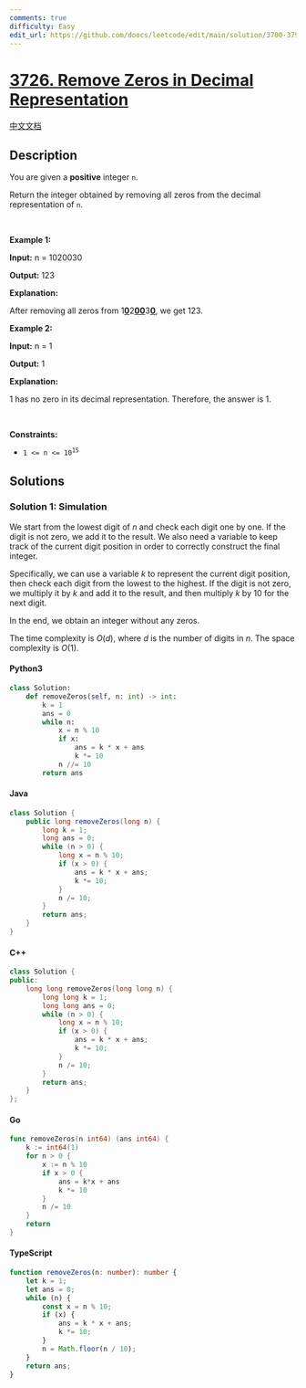 ```yaml
---
comments: true
difficulty: Easy
edit_url: https://github.com/doocs/leetcode/edit/main/solution/3700-3799/3726.Remove%20Zeros%20in%20Decimal%20Representation/README_EN.md
---
```


<!-- problem:start -->

# [3726. Remove Zeros in Decimal Representation](https://leetcode.com/problems/remove-zeros-in-decimal-representation)

[中文文档](/solution/3700-3799/3726.Remove%20Zeros%20in%20Decimal%20Representation/README.md)

## Description

<!-- description:start -->

<p>You are given a <strong>positive</strong> integer <code>n</code>.</p>

<p>Return the integer obtained by removing all zeros from the decimal representation of <code>n</code>.</p>

<p>&nbsp;</p>
<p><strong class="example">Example 1:</strong></p>

<div class="example-block">
<p><strong>Input:</strong> <span class="example-io">n = 1020030</span></p>

<p><strong>Output:</strong> <span class="example-io">123</span></p>

<p><strong>Explanation:</strong></p>

<p>After removing all zeros from 1<strong><u>0</u></strong>2<strong><u>00</u></strong>3<strong><u>0</u></strong>, we get 123.</p>
</div>

<p><strong class="example">Example 2:</strong></p>

<div class="example-block">
<p><strong>Input:</strong> <span class="example-io">n = 1</span></p>

<p><strong>Output:</strong> <span class="example-io">1</span></p>

<p><strong>Explanation:</strong></p>

<p>1 has no zero in its decimal representation. Therefore, the answer is 1.</p>
</div>

<p>&nbsp;</p>
<p><strong>Constraints:</strong></p>

<ul>
	<li><code>1 &lt;= n &lt;= 10<sup>15</sup></code></li>
</ul>

<!-- description:end -->

## Solutions

<!-- solution:start -->

### Solution 1: Simulation

We start from the lowest digit of $n$ and check each digit one by one. If the digit is not zero, we add it to the result. We also need a variable to keep track of the current digit position in order to correctly construct the final integer.

Specifically, we can use a variable $k$ to represent the current digit position, then check each digit from the lowest to the highest. If the digit is not zero, we multiply it by $k$ and add it to the result, and then multiply $k$ by 10 for the next digit.

In the end, we obtain an integer without any zeros.

The time complexity is $O(d)$, where $d$ is the number of digits in $n$. The space complexity is $O(1)$.

<!-- tabs:start -->

#### Python3

```python
class Solution:
    def removeZeros(self, n: int) -> int:
        k = 1
        ans = 0
        while n:
            x = n % 10
            if x:
                ans = k * x + ans
                k *= 10
            n //= 10
        return ans
```

#### Java

```java
class Solution {
    public long removeZeros(long n) {
        long k = 1;
        long ans = 0;
        while (n > 0) {
            long x = n % 10;
            if (x > 0) {
                ans = k * x + ans;
                k *= 10;
            }
            n /= 10;
        }
        return ans;
    }
}
```

#### C++

```cpp
class Solution {
public:
    long long removeZeros(long long n) {
        long long k = 1;
        long long ans = 0;
        while (n > 0) {
            long x = n % 10;
            if (x > 0) {
                ans = k * x + ans;
                k *= 10;
            }
            n /= 10;
        }
        return ans;
    }
};
```

#### Go

```go
func removeZeros(n int64) (ans int64) {
	k := int64(1)
	for n > 0 {
		x := n % 10
		if x > 0 {
			ans = k*x + ans
			k *= 10
		}
		n /= 10
	}
	return
}
```

#### TypeScript

```ts
function removeZeros(n: number): number {
    let k = 1;
    let ans = 0;
    while (n) {
        const x = n % 10;
        if (x) {
            ans = k * x + ans;
            k *= 10;
        }
        n = Math.floor(n / 10);
    }
    return ans;
}
```

<!-- tabs:end -->

<!-- solution:end -->

<!-- problem:end -->
